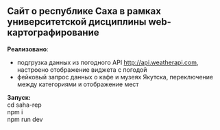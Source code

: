 ## Сайт о республике Саха в рамках университетской дисциплины web-картографирование

**Реализовано**:
- подгрузка данных из погодного API http://api.weatherapi.com, настроено отображение виджета с погодой
- фейковый запрос данных о кафе и музеях Якутска, переключение между категориями и отображение мест

  

**Запуск:**  
cd saha-rep  
npm i  
npm run dev  